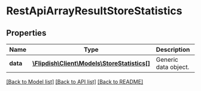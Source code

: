 # RestApiArrayResultStoreStatistics

## Properties
Name | Type | Description | Notes
------------ | ------------- | ------------- | -------------
**data** | [**\Flipdish\\Client\Models\StoreStatistics[]**](StoreStatistics.md) | Generic data object. | 

[[Back to Model list]](../README.md#documentation-for-models) [[Back to API list]](../README.md#documentation-for-api-endpoints) [[Back to README]](../README.md)


